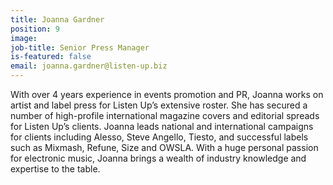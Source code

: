 ```yaml
---
title: Joanna Gardner
position: 9
image: 
job-title: Senior Press Manager
is-featured: false
email: joanna.gardner@listen-up.biz
---
```


With over 4 years experience in events promotion and PR, Joanna works on artist and label press for Listen Up’s extensive roster. She has secured a number of high-profile international magazine covers and editorial spreads for Listen Up’s clients. Joanna leads national and international campaigns for clients including Alesso, Steve Angello, Tiesto, and successful labels such as Mixmash, Refune, Size and OWSLA. With a huge personal passion for electronic music, Joanna brings a wealth of industry knowledge and expertise to the table. 